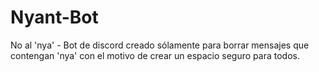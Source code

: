 # Nyant-Bot
 No al 'nya' - Bot de discord creado sólamente para borrar mensajes que contengan 'nya' con el motivo de crear un espacio seguro para todos.
